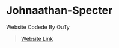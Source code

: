 # Johnaathan-Specter
Website Codede By OuTy
>[Website Link](https://outy511.github.io/Johnaathan-Specter/)
